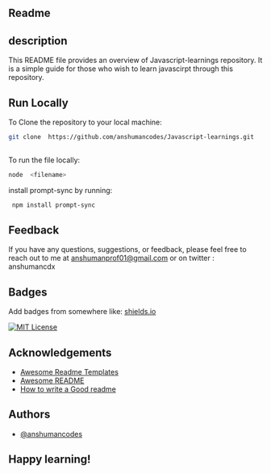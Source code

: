 ## Readme



## description
This README file provides an overview of Javascript-learnings repository. It is a simple guide for those who wish to learn javascirpt through this repository.
## Run Locally


To Clone the repository to your local machine:

```bash
git clone  https://github.com/anshumancodes/Javascript-learnings.git 
  
```
To run the file locally:

```bash
node  <filename>
 ```

install prompt-sync by running:

```bash
 npm install prompt-sync 
 ```
## Feedback



If you have any questions, suggestions, or feedback, please feel free to reach out to me at anshumanprof01@gmail.com or on twitter : anshumancdx


## Badges

Add badges from somewhere like: [shields.io](https://shields.io/)

[![MIT License](https://img.shields.io/badge/License-MIT-green.svg)](https://choosealicense.com/licenses/mit/)



## Acknowledgements

 - [Awesome Readme Templates](https://awesomeopensource.com/project/elangosundar/awesome-README-templates)
 - [Awesome README](https://github.com/matiassingers/awesome-readme)
 - [How to write a Good readme](https://bulldogjob.com/news/449-how-to-write-a-good-readme-for-your-github-project)


## Authors

- [@anshumancodes](https://www.github.com/anshumancodes)


## Happy learning!






